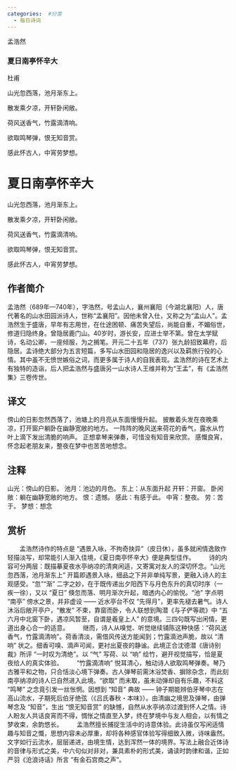 ```yaml
---
categories:  #分类
  - 每日诗词
---
```


<div class="card-wrapper">
    <div class="poem-card-adaptive">
        <div class="poem-seal-final">
            孟浩然
        </div>
        <div class="poem-content-adaptive">
            <h3 class="poem-title">夏日南亭怀辛大</h3>
            <p class="poem-author">杜甫</p>
            <p>山光忽西落，池月渐东上。</p>
            <p>散发乘夕凉，开轩卧闲敞。</p>
            <p>荷风送香气，竹露滴清响。</p>
            <p>欲取鸣琴弹，恨无知音赏。</p>
            <p>感此怀古人，中宵劳梦想。</p>
        </div>
    </div>
</div>

# 夏日南亭怀辛大
山光忽西落，池月渐东上。

散发乘夕凉，开轩卧闲敞。

荷风送香气，竹露滴清响。

欲取鸣琴弹，恨无知音赏。

感此怀古人，中宵劳梦想。

## 作者简介
孟浩然（689年—740年），字浩然，号孟山人，襄州襄阳（今湖北襄阳）人，唐代著名的山水田园派诗人，世称“孟襄阳”。因他未曾入仕，又称之为“孟山人”。孟浩然生于盛唐，早年有志用世，在仕途困顿、痛苦失望后，尚能自重，不媚俗世，修道归隐终身。曾隐居鹿门山。40岁时，游长安，应进士举不第。曾在太学赋诗，名动公卿，一座倾服，为之搁笔。开元二十五年（737）张九龄招致幕府，后隐居。孟诗绝大部分为五言短篇，多写山水田园和隐居的逸兴以及羁旅行役的心情。其中虽不无愤世嫉俗之词，而更多属于诗人的自我表现。孟浩然的诗在艺术上有独特的造诣，后人把孟浩然与盛唐另一山水诗人王维并称为“王孟”，有《孟浩然集》三卷传世。

## 译文
傍山的日影忽然西落了，池塘上的月亮从东面慢慢升起。
披散着头发在夜晚乘凉，打开窗户躺卧在幽静宽敞的地方。
一阵阵的晚风送来荷花的香气，露水从竹叶上滴下发出清脆的响声。
正想拿琴来弹奏，可惜没有知音来欣赏。
感慨良宵，怀念起老朋友来，整夜在梦中也苦苦地想念。

## 注释
山光：傍山的日影。
池月：池边的月色。
东上：从东面升起
开轩：开窗。
卧闲敞：躺在幽静宽敞的地方。
恨：遗憾。
感此：有感于此。
中宵：整夜。
劳：苦于。
梦想：想念

## 赏析
　　孟浩然诗作的特点是 “遇景入咏，不拘奇抉异”（皮日休），虽多就闲情逸致作轻描淡写，却常能引人渐入佳境，《夏日南亭怀辛大》便是典型佳作。
　　诗的内容可分两层：既描摹夏夜水亭纳凉的清爽闲适，又寄寓对友人的深切怀念。“山光忽西落，池月渐东上” 开篇即遇景入咏，细品之下并非单纯写景，更融入诗人的主观感受。“忽”“渐” 二字之妙，在于既传递出夕阳西下与月色东升的真切时序（一疾一徐），又以 “夏日” 倏忽而落、明月渐次升起，暗透内心的愉悦。“池” 字点明 “南亭” 傍水之景，并非虚设 —— 近水亭台不仅 “先得月”，更率先褪去暑气。诗人沐浴后敞开亭户，“散发” 不束，靠窗而卧，令人联想到陶潜《与子俨等疏》中 “五六月中北窗下卧，遇凉风暂至，自谓是羲皇上人” 的意境。三四句既写出闲情，更道出身心合一的适意。
　　继而，诗人从嗅觉、听觉继续铺陈这种快感：“荷风送香气，竹露滴清响”。荷香清淡，需借风传送方能闻到；竹露滴池声脆，故以 “清响” 状之。细香可嗅、滴声可闻，更衬出夏夜的静谧。此境正合沈德潜《唐诗别裁》所评 “一时叹为清绝”。以 “气” 写荷、以 “响” 绘竹，避开视觉描写，恰是夏夜给人的真实体验。
　　“竹露滴清响” 悦耳清心，触动诗人欲取鸣琴弹奏。琴乃古雅平和之物，只合恬淡心境下弹奏。古人弹琴前需沐浴焚香、摒除杂念，而此刻南亭纳凉的诗人已自然进入此境。“欲取” 而未取，虽未动弹却自有乐趣，不料这 “鸣琴” 之念竟引发一丝怅惘。因想到 “知音” 典故 —— 钟子期能辨伯牙琴中志在高山流水，子期死后伯牙绝弦（《吕氏春秋・本味》）。由清幽之境思及弹琴，由弹琴念及 “知音”，生出 “恨无知音赏” 的缺憾，自然从水亭纳凉过渡到怀人之情。诗人盼友人共话良宵而不得，惆怅之情直至入梦，终在梦境中与友人相会，以有情之梦收束，余韵悠长。
　　孟浩然擅长捕捉生活中的诗意体验。此诗虽仅写闲适情趣与知音之慨，思想内容未必厚重，却将各种感官体验写得细致入微，诗味盎然。文字如行云流水，层层递进，由境生情，达到浑然一体的境界。写法上融合近体诗的音律与形式之美，中六句似对非对，兼具素朴的形式美，诵读时韵律和谐，正如严羽《沧浪诗话》所言 “有金石宫商之声”。
